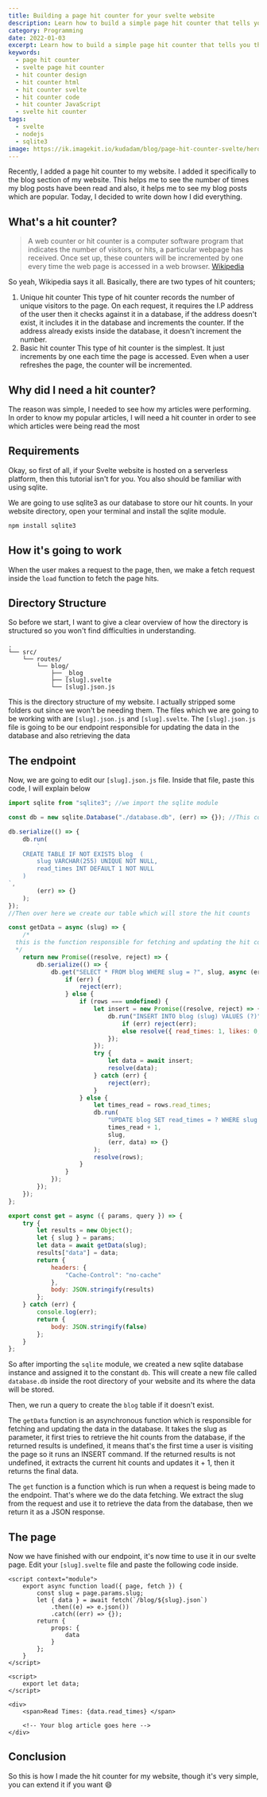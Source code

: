 ```yaml
---
title: Building a page hit counter for your svelte website
description: Learn how to build a simple page hit counter that tells you the number of visitors who have visited your page
category: Programming
date: 2022-01-03
excerpt: Learn how to build a simple page hit counter that tells you the number of visitors who have visited your page
keywords:
  - page hit counter
  - svelte page hit counter
  - hit counter design
  - hit counter html
  - hit counter svelte
  - hit counter code
  - hit counter JavaScript
  - svelte hit counter
tags:
  - svelte
  - nodejs
  - sqlite3
image: https://ik.imagekit.io/kudadam/blog/page-hit-counter-svelte/hero.jpg
---
```


<p class="intro">
 Recently, I added a page hit counter to my website. I added it specifically to the blog section of my website. This helps me to see the number of times my blog posts have been read and also, it helps me to see my blog posts which are popular. Today, I decided to write down how I did everything.
</p>

## What's a hit counter?

> A web counter or hit counter is a computer software program that indicates the number of visitors, or hits, a particular webpage has received. Once set up, these counters will be incremented by one every time the web page is accessed in a web browser. [Wikipedia](https://en.m.wikipedia.org/wiki/Web_counter)

So yeah, Wikipedia says it all.
Basically, there are two types of hit counters;

1. Unique hit counter
   This type of hit counter records the number of unique visitors to the page. On each request, it requires the I.P address of the user then it checks against it in a database, if the address doesn't exist, it includes it in the database and increments the counter. If the address already exists inside the database, it doesn't increment the number.
2. Basic hit counter
   This type of hit counter is the simplest. It just increments by one each time the page is accessed. Even when a user refreshes the page, the counter will be incremented.

## Why did I need a hit counter?

The reason was simple, I needed to see how my articles were performing. In order to know my popular articles, I will need a hit counter in order to see which articles were being read the most

## Requirements

Okay, so first of all, if your Svelte website is hosted on a serverless platform, then this tutorial isn't for you.
You also should be familiar with using sqlite.

We are going to use sqlite3 as our database to store our hit counts.
In your website directory, open your terminal and install the sqlite module.

```bash
npm install sqlite3
```

## How it's going to work

When the user makes a request to the page, then, we make a fetch request inside the `load` function to fetch the page hits.

## Directory Structure

So before we start, I want to give a clear overview of how the directory is structured so you won't find difficulties in understanding.

```
.
└── src/
    └── routes/
        └── blog/
            ├── _blog
            ├── [slug].svelte
            └── [slug].json.js
```

This is the directory structure of my website. I actually stripped some folders out since we won't be needing them. The files which we are going to be working with are `[slug].json.js` and `[slug].svelte`.
The `[slug].json.js` file is going to be our endpoint responsible for updating the data in the database and also retrieving the data

## The endpoint

Now, we are going to edit our `[slug].json.js` file.
Inside that file, paste this code, I will explain below

```javascript
import sqlite from "sqlite3"; //we import the sqlite module

const db = new sqlite.Database("./database.db", (err) => {}); //This command will create the database for us if it does not exist

db.serialize(() => {
	db.run(
		`
	CREATE TABLE IF NOT EXISTS blog	 (
		slug VARCHAR(255) UNIQUE NOT NULL,
		read_times INT DEFAULT 1 NOT NULL
	)
`,
		(err) => {}
	);
});
//Then over here we create our table which will store the hit counts

const getData = async (slug) => {
	/*
  this is the function responsible for fetching and updating the hit count
  */
	return new Promise((resolve, reject) => {
		db.serialize(() => {
			db.get("SELECT * FROM blog WHERE slug = ?", slug, async (err, rows) => {
				if (err) {
					reject(err);
				} else {
					if (rows === undefined) {
						let insert = new Promise((resolve, reject) => {
							db.run("INSERT INTO blog (slug) VALUES (?)", slug, (err, data) => {
								if (err) reject(err);
								else resolve({ read_times: 1, likes: 0, shares: 0 });
							});
						});
						try {
							let data = await insert;
							resolve(data);
						} catch (err) {
							reject(err);
						}
					} else {
						let times_read = rows.read_times;
						db.run(
							"UPDATE blog SET read_times = ? WHERE slug = ?",
							times_read + 1,
							slug,
							(err, data) => {}
						);
						resolve(rows);
					}
				}
			});
		});
	});
};

export const get = async ({ params, query }) => {
	try {
		let results = new Object();
		let { slug } = params;
		let data = await getData(slug);
		results["data"] = data;
		return {
			headers: {
				"Cache-Control": "no-cache"
			},
			body: JSON.stringify(results)
		};
	} catch (err) {
		console.log(err);
		return {
			body: JSON.stringify(false)
		};
	}
};
```

So after importing the `sqlite` module, we created a new sqlite database instance and assigned it to the constant `db`. This will create a new file called `database.db` inside the root directory of your website and its where the data will be stored.

Then, we run a query to create the `blog` table if it doesn't exist.

The `getData` function is an asynchronous function which is responsible for fetching and updating the data in the database. It takes the slug as parameter, it first tries to retrieve the hit counts from the database, if the returned results is undefined, it means that's the first time a user is visiting the page so it runs an INSERT command. If the returned results is not undefined, it extracts the current hit counts and updates it + 1, then it returns the final data.

The `get` function is a function which is run when a request is being made to the endpoint. That's where we do the data fetching. We extract the slug from the request and use it to retrieve the data from the database, then we return it as a JSON response.

## The page

Now we have finished with our endpoint, it's now time to use it in our svelte page.
Edit your `[slug].svelte` file and paste the following code inside.

```svelte
<script context="module">
	export async function load({ page, fetch }) {
		const slug = page.params.slug;
		let { data } = await fetch(`/blog/${slug}.json`)
			.then((e) => e.json())
			.catch((err) => {});
		return {
			props: {
				data
			}
		};
	}
</script>

<script>
	export let data;
</script>

<div>
	<span>Read Times: {data.read_times} </span>

	<!-- Your blog article goes here -->
</div>
```

## Conclusion

So this is how I made the hit counter for my website, though it's very simple, you can extend it if you want :smile:
